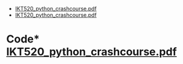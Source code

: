 * [IKT520_python_crashcourse.pdf](IKT520_python_crashcourse.pdf)
* [IKT520_python_crashcourse.pdf](IKT520_python_crashcourse.pdf)
# Code* [IKT520_python_crashcourse.pdf](IKT520_python_crashcourse.pdf)
